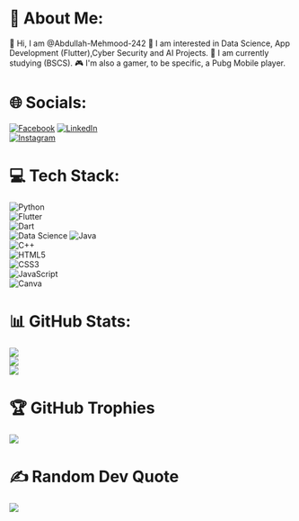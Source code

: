 # 💫 About Me:
👋 Hi, I am @Abdullah-Mehmood-242
👀 I am interested in Data Science, App Development (Flutter),Cyber Security and AI Projects.
🌱 I am currently studying (BSCS).
🎮 I'm also a gamer, to be specific, a Pubg Mobile player.
# 🌐 Socials:
[![Facebook](https://img.shields.io/badge/Facebook-1877F2?style=for-the-badge&logo=facebook&logoColor=white)](https://www.facebook.com/share/16GTgzV8fE/?mibextid=wwXIfr)
[![LinkedIn](https://img.shields.io/badge/LinkedIn-0A66C2?style=for-the-badge&logo=linkedin&logoColor=white)](https://linkedin.com)  
[![Instagram](https://img.shields.io/badge/Instagram-E4405F?style=for-the-badge&logo=instagram&logoColor=white)](https://www.instagram.com/abdullah.mehmood.242/)

# 💻 Tech Stack:
![Python](https://img.shields.io/badge/Python-3670A0?style=for-the-badge&logo=python&logoColor=ffdd54)  
![Flutter](https://img.shields.io/badge/Flutter-02569B?style=for-the-badge&logo=flutter&logoColor=white)  
![Dart](https://img.shields.io/badge/Dart-0175C2?style=for-the-badge&logo=dart&logoColor=white)  
![Data Science](https://img.shields.io/badge/Data%20Science-FF6F61?style=for-the-badge&logo=apache-spark&logoColor=white)
![Java](https://img.shields.io/badge/Java-ED8B00?style=for-the-badge&logo=openjdk&logoColor=white)  
![C++](https://img.shields.io/badge/C++-00599C?style=for-the-badge&logo=cplusplus&logoColor=white)  
![HTML5](https://img.shields.io/badge/HTML5-E34F26?style=for-the-badge&logo=html5&logoColor=white)  
![CSS3](https://img.shields.io/badge/CSS3-1572B6?style=for-the-badge&logo=css3&logoColor=white)  
![JavaScript](https://img.shields.io/badge/JavaScript-F7DF1E?style=for-the-badge&logo=javascript&logoColor=black)  
![Canva](https://img.shields.io/badge/Canva-00C4CC?style=for-the-badge&logo=canva&logoColor=white)  

# 📊 GitHub Stats:
![](https://github-readme-stats.vercel.app/api?username=Abdullah-Mehmood-242&theme=radical&hide_border=false&include_all_commits=true&count_private=true)  
![](https://github-readme-streak-stats.herokuapp.com/?user=Abdullah-Mehmood-242&theme=radical&hide_border=false)  
![](https://github-readme-stats.vercel.app/api/top-langs/?username=Abdullah-Mehmood-242&theme=radical&hide_border=false&layout=compact)

# 🏆 GitHub Trophies
![](https://github-profile-trophy.vercel.app/?username=Abdullah-Mehmood-242&theme=radical&no-frame=true&no-bg=true&margin-w=4)

# ✍️ Random Dev Quote
![](https://quotes-github-readme.vercel.app/api?type=horizontal&theme=radical)

<!-- Proudly created with @Abdullah-Mehmood-242 -->
